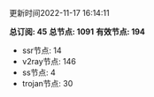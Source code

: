 更新时间2022-11-17 16:14:11

**总订阅: 45**
**总节点: 1091**
**有效节点: 194**
- ssr节点: 14
- v2ray节点: 146
- ss节点: 4
- trojan节点: 30
